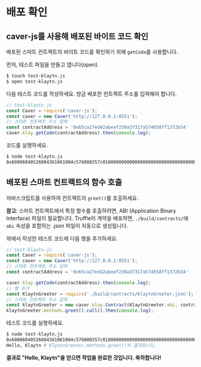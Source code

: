# 배포 확인

## caver-js를 사용해 배포된 바이트 코드 확인

배포된 스마트 컨트랙트의 바이트 코드를 확인하기 위해 `getCode`를 사용합니다.

먼저, 테스트 파일을 만들고 엽니다(open).

```bash
$ touch test-klaytn.js
$ open test-klaytn.js
```

다음 테스트 코드를 작성하세요. 방금 배포한 컨트랙트 주소를 입력해야 합니다.

```javascript
// test-klaytn.js
const Caver = require('caver-js');
const caver = new Caver('http://127.0.0.1:8551');
// 스마트 컨트랙트 주소 입력
const contractAddress = '0x65ca27ed42abeef230a37317a574058ff1372b34'
caver.klay.getCode(contractAddress).then(console.log);
```

코드를 실행하세요.

```bash
$ node test-klaytn.js
0x60806040526004361061004c576000357c0100000000000000000000000000000000000000000000000000000000900463ffffffff16806341c0e1b514610051578063cfae321714610068575b600080fd5b34801561005d57600080fd5b506100666100f8565b005b34801561007457600080fd5b5061007d610189565b6040518080602001828103825283818151815260200191508051906020019080838360005b838110156100bd5780820151818401526020810190506100a2565b50505050905090810190601f1680156100ea5780820380516001836020036101000a031916815260200191505b509250505060405180...
```

## 배포된 스마트 컨트랙트의 함수 호출

자바스크립트를 사용하여 컨트랙트의 `greet()`를 호출하세요.

**참고**: 스마트 컨트랙트에서 특정 함수를 호출하려면, ABI \(Application Binary Interface\) 파일이 필요합니다. Truffle이 계약을 배포하면, `./build/contracts/`에 `abi` 속성을 포함하는 .json 파일이 자동으로 생성됩니다.

위에서 작성한 테스트 코드에 다음 행을 추가하세요.

```javascript
// test-klaytn.js
const Caver = require('caver-js');
const caver = new Caver('http://127.0.0.1:8551');
// 스마트 컨트랙트 주소 입력
const contractAddress = '0x65ca27ed42abeef230a37317a574058ff1372b34'

caver.klay.getCode(contractAddress).then(console.log);
// 행 추가
const KlaytnGreeter = require('./build/contracts/KlaytnGreeter.json');
// 스마트 컨트랙트 주소 입력
const klaytnGreeter = new caver.klay.Contract(KlaytnGreeter.abi, contractAddress);
klaytnGreeter.methods.greet().call().then(console.log);
```

테스트 코드를 실행하세요.

```bash
$ node test-klaytn.js
0x60806040526004361061004c576000357c0100000000000000000000000000000000000000000000000000000000900463ffffffff16806341c0e1b514610051578063cfae321714610068575b600080fd5b34801561005d57600080fd5b506100666100f8565b005b34801561007457600080fd5b5061007d610189565b6040518080602001828103825283818151815260200191508051906020019080838360005b838110156100bd5780820151... # caver.klay.getCode의 결과입니다.
Hello, Klaytn # KlyatnGreeter.methods.greet()의 결과입니다.
```

**결과로 "Hello, Klaytn"을 얻으면 작업을 완료한 것입니다. 축하합니다!**

